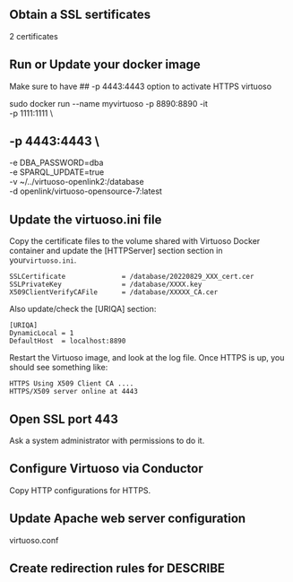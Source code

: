 ## Obtain a SSL sertificates 

2 certificates

## Run or Update your docker image 

Make sure to have ## -p 4443:4443 option to activate HTTPS virtuoso

sudo docker run --name myvirtuoso -p 8890:8890 -it \
  -p 1111:1111 \
## -p 4443:4443 \
  -e DBA_PASSWORD=dba \
  -e SPARQL_UPDATE=true \
  -v ~/../virtuoso-openlink2:/database \
  -d  openlink/virtuoso-opensource-7:latest

## Update the virtuoso.ini file

Copy the certificate files to the volume shared with Virtuoso Docker container and update the  [HTTPServer] section section in your```virtuoso.ini```.

```
SSLCertificate              = /database/20220829_XXX_cert.cer
SSLPrivateKey               = /database/XXXX.key
X509ClientVerifyCAFile      = /database/XXXXX_CA.cer
```

Also update/check the [URIQA] section:

```
[URIQA]
DynamicLocal = 1
DefaultHost  = localhost:8890
```
Restart the Virtuoso image, and look at the log file. Once HTTPS is up, you should see something like:

```
HTTPS Using X509 Client CA ....
HTTPS/X509 server online at 4443
```

## Open SSL port 443

Ask a system administrator with permissions to do it.


## Configure Virtuoso via Conductor

Copy HTTP configurations for HTTPS. 

## Update Apache web server configuration

virtuoso.conf

## Create redirection rules for DESCRIBE



